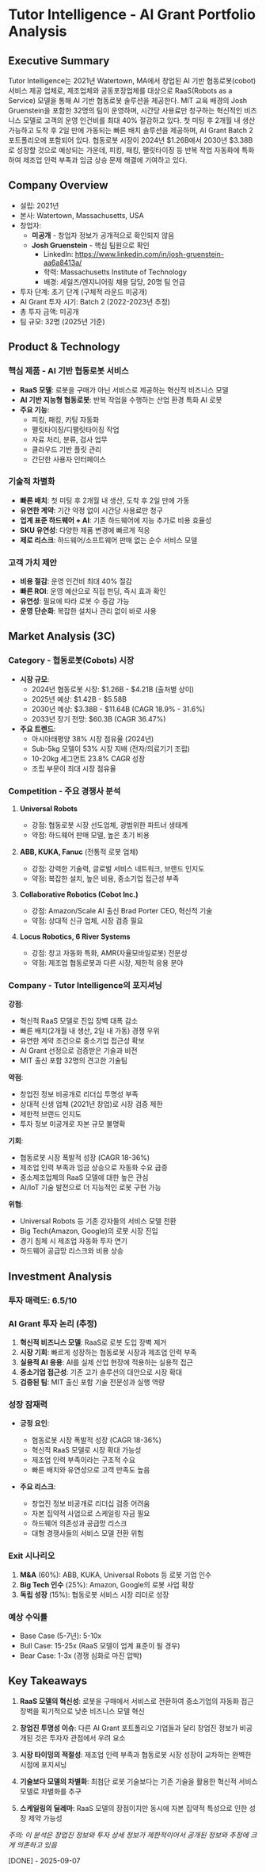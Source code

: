 # Tutor Intelligence - AI Grant Portfolio Analysis

## Executive Summary
Tutor Intelligence는 2021년 Watertown, MA에서 창업된 AI 기반 협동로봇(cobot) 서비스 제공 업체로, 제조업체와 공동포장업체를 대상으로 RaaS(Robots as a Service) 모델을 통해 AI 기반 협동로봇 솔루션을 제공한다. MIT 교육 배경의 Josh Gruenstein을 포함한 32명의 팀이 운영하며, 시간당 사용료만 청구하는 혁신적인 비즈니스 모델로 고객의 운영 인건비를 최대 40% 절감하고 있다. 첫 미팅 후 2개월 내 생산 가능하고 도착 후 2일 만에 가동되는 빠른 배치 솔루션을 제공하며, AI Grant Batch 2 포트폴리오에 포함되어 있다. 협동로봇 시장이 2024년 $1.26B에서 2030년 $3.38B로 성장할 것으로 예상되는 가운데, 피킹, 패킹, 팰릿타이징 등 반복 작업 자동화에 특화하여 제조업 인력 부족과 임금 상승 문제 해결에 기여하고 있다.

## Company Overview
- 설립: 2021년
- 본사: Watertown, Massachusetts, USA
- 창업자: 
  - **미공개** - 창업자 정보가 공개적으로 확인되지 않음
  - **Josh Gruenstein** - 핵심 팀원으로 확인
    - LinkedIn: https://www.linkedin.com/in/josh-gruenstein-aa6a8413a/
    - 학력: Massachusetts Institute of Technology
    - 배경: 세일즈/엔지니어링 채용 담당, 20명 팀 언급
- 투자 단계: 초기 단계 (구체적 라운드 미공개)
- AI Grant 투자 시기: Batch 2 (2022-2023년 추정)
- 총 투자 금액: 미공개
- 팀 규모: 32명 (2025년 기준)

## Product & Technology

### 핵심 제품 - AI 기반 협동로봇 서비스
- **RaaS 모델**: 로봇을 구매가 아닌 서비스로 제공하는 혁신적 비즈니스 모델
- **AI 기반 지능형 협동로봇**: 반복 작업을 수행하는 산업 환경 특화 AI 로봇
- **주요 기능**:
  - 피킹, 패킹, 키팅 자동화
  - 팰릿타이징/디팰릿타이징 작업
  - 자료 처리, 분류, 검사 업무
  - 클라우드 기반 플릿 관리
  - 간단한 사용자 인터페이스

### 기술적 차별화
- **빠른 배치**: 첫 미팅 후 2개월 내 생산, 도착 후 2일 만에 가동
- **유연한 계약**: 기간 약정 없이 시간당 사용료만 청구
- **업계 표준 하드웨어 + AI**: 기존 하드웨어에 지능 추가로 비용 효율성
- **SKU 유연성**: 다양한 제품 변경에 빠르게 적응
- **제로 리스크**: 하드웨어/소프트웨어 판매 없는 순수 서비스 모델

### 고객 가치 제안
- **비용 절감**: 운영 인건비 최대 40% 절감
- **빠른 ROI**: 운영 예산으로 직접 펀딩, 즉시 효과 확인
- **유연성**: 필요에 따라 로봇 수 증감 가능
- **운영 단순화**: 복잡한 설치나 관리 없이 바로 사용

## Market Analysis (3C)

### Category - 협동로봇(Cobots) 시장
- **시장 규모**:
  - 2024년 협동로봇 시장: $1.26B - $4.21B (출처별 상이)
  - 2025년 예상: $1.42B - $5.58B  
  - 2030년 예상: $3.38B - $11.64B (CAGR 18.9% - 31.6%)
  - 2033년 장기 전망: $60.3B (CAGR 36.47%)
- **주요 트렌드**:
  - 아시아태평양 38% 시장 점유율 (2024년)
  - Sub-5kg 모델이 53% 시장 지배 (전자/의료기기 조립)
  - 10-20kg 세그먼트 23.8% CAGR 성장
  - 조립 부문이 최대 시장 점유율

### Competition - 주요 경쟁사 분석
1. **Universal Robots**
   - 강점: 협동로봇 시장 선도업체, 광범위한 파트너 생태계
   - 약점: 하드웨어 판매 모델, 높은 초기 비용

2. **ABB, KUKA, Fanuc** (전통적 로봇 업체)
   - 강점: 강력한 기술력, 글로벌 서비스 네트워크, 브랜드 인지도
   - 약점: 복잡한 설치, 높은 비용, 중소기업 접근성 부족

3. **Collaborative Robotics (Cobot Inc.)**
   - 강점: Amazon/Scale AI 출신 Brad Porter CEO, 혁신적 기술
   - 약점: 상대적 신규 업체, 시장 검증 필요

4. **Locus Robotics, 6 River Systems**
   - 강점: 창고 자동화 특화, AMR(자율모바일로봇) 전문성
   - 약점: 제조업 협동로봇과 다른 시장, 제한적 응용 분야

### Company - Tutor Intelligence의 포지셔닝
**강점**:
- 혁신적 RaaS 모델로 진입 장벽 대폭 감소
- 빠른 배치(2개월 내 생산, 2일 내 가동) 경쟁 우위
- 유연한 계약 조건으로 중소기업 접근성 확보
- AI Grant 선정으로 검증받은 기술과 비전
- MIT 출신 포함 32명의 견고한 기술팀

**약점**:
- 창업진 정보 비공개로 리더십 투명성 부족
- 상대적 신생 업체 (2021년 창업)로 시장 검증 제한
- 제한적 브랜드 인지도
- 투자 정보 미공개로 자본 규모 불명확

**기회**:
- 협동로봇 시장 폭발적 성장 (CAGR 18-36%)
- 제조업 인력 부족과 임금 상승으로 자동화 수요 급증
- 중소제조업체의 RaaS 모델에 대한 높은 관심
- AI/IoT 기술 발전으로 더 지능적인 로봇 구현 가능

**위협**:
- Universal Robots 등 기존 강자들의 서비스 모델 전환
- Big Tech(Amazon, Google)의 로봇 시장 진입
- 경기 침체 시 제조업 자동화 투자 연기
- 하드웨어 공급망 리스크와 비용 상승

## Investment Analysis

### 투자 매력도: 6.5/10

### AI Grant 투자 논리 (추정)
1. **혁신적 비즈니스 모델**: RaaS로 로봇 도입 장벽 제거
2. **시장 기회**: 빠르게 성장하는 협동로봇 시장과 제조업 인력 부족
3. **실용적 AI 응용**: AI를 실제 산업 현장에 적용하는 실용적 접근
4. **중소기업 접근성**: 기존 고가 솔루션의 대안으로 시장 확대
5. **검증된 팀**: MIT 출신 포함 기술 전문성과 실행 역량

### 성장 잠재력
- **긍정 요인**:
  - 협동로봇 시장 폭발적 성장 (CAGR 18-36%)
  - 혁신적 RaaS 모델로 시장 확대 가능성
  - 제조업 인력 부족이라는 구조적 수요
  - 빠른 배치와 유연성으로 고객 만족도 높음

- **주요 리스크**:
  - 창업진 정보 비공개로 리더십 검증 어려움
  - 자본 집약적 사업으로 스케일링 자금 필요
  - 하드웨어 의존성과 공급망 리스크
  - 대형 경쟁사들의 서비스 모델 전환 위험

### Exit 시나리오
1. **M&A** (60%): ABB, KUKA, Universal Robots 등 로봇 기업 인수
2. **Big Tech 인수** (25%): Amazon, Google의 로봇 사업 확장
3. **독립 성장** (15%): 협동로봇 서비스 시장 리더로 성장

### 예상 수익률
- Base Case (5-7년): 5-10x
- Bull Case: 15-25x (RaaS 모델이 업계 표준이 될 경우)
- Bear Case: 1-3x (경쟁 심화로 마진 압박)

## Key Takeaways

1. **RaaS 모델의 혁신성**: 로봇을 구매에서 서비스로 전환하여 중소기업의 자동화 접근 장벽을 획기적으로 낮춘 비즈니스 모델 혁신

2. **창업진 투명성 이슈**: 다른 AI Grant 포트폴리오 기업들과 달리 창업진 정보가 비공개된 것은 투자자 관점에서 우려 요소

3. **시장 타이밍의 적절성**: 제조업 인력 부족과 협동로봇 시장 성장이 교차하는 완벽한 시점에 포지셔닝

4. **기술보다 모델의 차별화**: 최첨단 로봇 기술보다는 기존 기술을 활용한 혁신적 서비스 모델로 차별화를 추구

5. **스케일링의 딜레마**: RaaS 모델의 장점이지만 동시에 자본 집약적 특성으로 인한 성장 제약 가능성

*주의: 이 분석은 창업진 정보와 투자 상세 정보가 제한적이어서 공개된 정보와 추정에 크게 의존하고 있음*

[DONE] - 2025-09-07